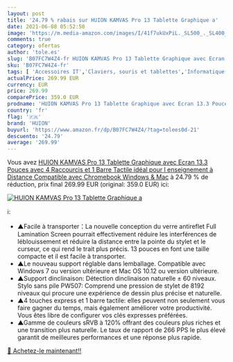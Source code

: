 ```yaml
---
layout: post
title: '24.79 % rabais sur HUION KAMVAS Pro 13 Tablette Graphique a'
date: 2021-06-08 05:52:50
image: 'https://m.media-amazon.com/images/I/41f7ukUxPiL._SL500_._SL400_.jpg'
comments: true
category: ofertas
author: 'tole.es'
slug: 'B07FC7W4Z4-fr HUION KAMVAS Pro 13 Tablette Graphique avec Ecran 13.3...'
sku: 'B07FC7W4Z4-fr'
tags: [ 'Accessoires IT','Claviers, souris et tablettes','Informatique','Tablettes graphiques','huion', ]
actualPrice: 269.99 EUR
currency: EUR
price: 269.99
comparePrice: 359.0 EUR
prodname: 'HUION KAMVAS Pro 13 Tablette Graphique avec Ecran 13.3 Pouces avec 4 Raccourcis et 1 Barre Tactile idéal pour l enseignement à Distance  Compatible avec Chromebook  Windows & Mac'
country: 'fr'
flag: '🇫🇷'
brand: 'HUION'
buyurl: 'https://www.amazon.fr/dp/B07FC7W4Z4/?tag=tolees0d-21'
descuento: '24.79'
average: '269.99'
---
```


Vous avez [HUION KAMVAS Pro 13 Tablette Graphique avec Ecran 13.3 Pouces avec 4 Raccourcis et 1 Barre Tactile idéal pour l enseignement à Distance  Compatible avec Chromebook  Windows & Mac](https://www.amazon.fr/dp/B07FC7W4Z4/?tag=tolees0d-21)  à  24.79 % de réduction, prix final  269.99 EUR (original: 359.0 EUR) ici:

[![HUION KAMVAS Pro 13 Tablette Graphique a](https://m.media-amazon.com/images/I/41f7ukUxPiL._SL500_._SL400_.jpg)](https://www.amazon.fr/dp/B07FC7W4Z4/?tag=tolees0d-21)

ℹ️:

- ▲Facile à transporter：La nouvelle conception du verre antireflet Full Lamination Screen pourrait effectivement réduire les interférences de léblouissement et réduire la distance entre la pointe du stylet et le curseur, ce qui rend le trait plus précis. 13 pouces en font une taille compacte et il est facile à transporter.
- ▲Le nouveau support réglable dans lemballage. Compatible avec Windows 7 ou version ultérieure et Mac OS 10.12 ou version ultérieure.
- ▲Support dinclinaison: Détection dinclinaison naturelle ± 60 niveaux. Stylo sans pile PW507: Comprend une pression de stylet de 8192 niveaux qui procure une expérience de dessin plus précise et naturelle.
- ▲4 touches express et 1 barre tactile: elles peuvent non seulement vous faire gagner du temps, mais également améliorer votre productivité. Vous êtes libre de configurer vos clés expresses préférées.
- ▲Gamme de couleurs sRVB à 120% offrant des couleurs plus riches et une transition plus naturelle. Le taux de rapport de 266 PPS le plus élevé garantit de meilleures performances et une réponse plus rapide.

[🛒 Achetez-le maintenant!!](https://www.amazon.fr/dp/B07FC7W4Z4/?tag=tolees0d-21)
